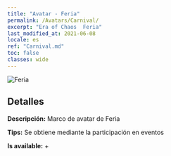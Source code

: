 ```yaml
---
title: "Avatar - Feria"
permalink: /Avatars/Carnival/
excerpt: "Era of Chaos  Feria"
last_modified_at: 2021-06-08
locale: es
ref: "Carnival.md"
toc: false
classes: wide
---
```

 ![Feria](/images/a/avatarFrame_95.png)

## Detalles

 **Descripción:** Marco de avatar de Feria 

 **Tips:** Se obtiene mediante la participación en eventos 

 **Is available:**  + 

